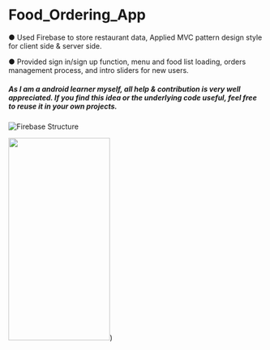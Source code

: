 # Food_Ordering_App



● Used Firebase to store restaurant data, Applied MVC pattern design style for client side & server side.

● Provided sign in/sign up function, menu and food list loading, orders management process, and intro sliders for new users.

<h5>As I am a android learner myself, all help & contribution is very well appreciated. If you find this idea or the underlying code useful, feel free to reuse it in your own projects.</h5>

![Firebase Structure](https://user-images.githubusercontent.com/31734493/67163008-c0113b00-f387-11e9-8e4f-a43a85ca8bed.png)

<img src="https://user-images.githubusercontent.com/31734493/67163069-4d548f80-f388-11e9-9f0f-c18d2ac90744.png" width="200" height="400" />)
